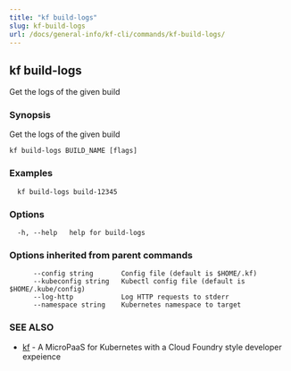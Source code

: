 ```yaml
---
title: "kf build-logs"
slug: kf-build-logs
url: /docs/general-info/kf-cli/commands/kf-build-logs/
---
```

## kf build-logs

Get the logs of the given build

### Synopsis

Get the logs of the given build

```
kf build-logs BUILD_NAME [flags]
```

### Examples

```
  kf build-logs build-12345
```

### Options

```
  -h, --help   help for build-logs
```

### Options inherited from parent commands

```
      --config string       Config file (default is $HOME/.kf)
      --kubeconfig string   Kubectl config file (default is $HOME/.kube/config)
      --log-http            Log HTTP requests to stderr
      --namespace string    Kubernetes namespace to target
```

### SEE ALSO

* [kf](/docs/general-info/kf-cli/commands/kf/)	 - A MicroPaaS for Kubernetes with a Cloud Foundry style developer expeience


